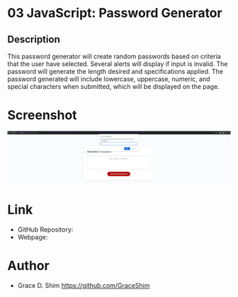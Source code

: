 # 03 JavaScript: Password Generator

## Description

This password generator will create random passwords based on criteria that the user have selected. Several alerts will display if input is invalid. The password will generate the length desired and specifications applied. The password generated will include lowercase, uppercase, numeric, and special characters when submitted, which will be displayed on the page.

# Screenshot
![screenshot](/Assets/screenshot.PNG)

# Link
* GitHub Repository: 
* Webpage: 

# Author
* Grace D. Shim https://github.com/GraceShim